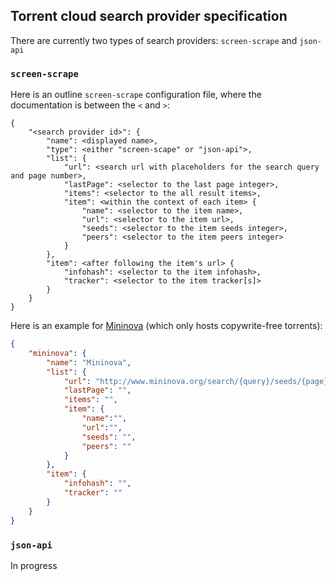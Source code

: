## Torrent cloud search provider specification

There are currently two types of search providers: `screen-scrape` and `json-api`

### `screen-scrape`

Here is an outline `screen-scrape` configuration file, where the documentation is between the `<` and `>`:

```
{
	"<search provider id>": {
		"name": <displayed name>,
		"type": <either "screen-scape" or "json-api">,
		"list": {
			"url": <search url with placeholders for the search query and page number>,
			"lastPage": <selector to the last page integer>,
			"items": <selector to the all result items>,
			"item": <within the context of each item> {
				"name": <selector to the item name>,
				"url": <selector to the item url>,
				"seeds": <selector to the item seeds integer>,
				"peers": <selector to the item peers integer>
			}
		},
		"item": <after following the item's url> {
			"infohash": <selector to the item infohash>,
			"tracker": <selector to the item tracker[s]>
		}
	}
}
```

Here is an example for [Mininova](http://mininova.org) (which only hosts copywrite-free torrents):

``` json
{
	"mininova": {
		"name": "Mininova",
		"list": {
			"url": "http://www.mininova.org/search/{query}/seeds/{page}",
			"lastPage": "",
			"items": "",
			"item": {
				"name":"",
				"url":"",
				"seeds": "",
				"peers": ""
			}
		},
		"item": {
			"infohash": "",
			"tracker": ""
		}
	}
}
```

### `json-api`

In progress

